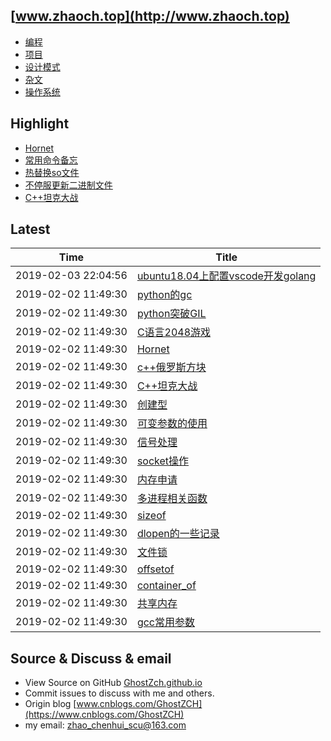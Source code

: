 ## [www.zhaoch.top](http://www.zhaoch.top)
+ [编程](编程)
+ [项目](项目)
+ [设计模式](设计模式)
+ [杂文](杂文)
+ [操作系统](操作系统)

## Highlight

+ [Hornet](项目/Hornet.md)
+ [常用命令备忘](操作系统/linux/常用命令备忘.md)
+ [热替换so文件](操作系统/linux/热替换so文件.md)
+ [不停服更新二进制文件](操作系统/linux/不停服更新二进制文件.md)
+ [C++坦克大战](项目/C++坦克大战.md)

## Latest 

|Time|Title|
|--|--|
|2019-02-03 22:04:56|[ubuntu18.04上配置vscode开发golang](编程/go/ubuntu18.04上配置vscode开发golang.md)|
|2019-02-02 11:49:30|[python的gc](编程/python/python的gc.md)|
|2019-02-02 11:49:30|[python突破GIL](编程/python/python突破GIL.md)|
|2019-02-02 11:49:30|[C语言2048游戏](项目/C语言2048游戏.md)|
|2019-02-02 11:49:30|[Hornet](项目/Hornet.md)|
|2019-02-02 11:49:30|[c++俄罗斯方块](项目/c++俄罗斯方块.md)|
|2019-02-02 11:49:30|[C++坦克大战](项目/C++坦克大战.md)|
|2019-02-02 11:49:30|[创建型](设计模式/创建型.md)|
|2019-02-02 11:49:30|[可变参数的使用](编程/c_cpp/可变参数的使用.md)|
|2019-02-02 11:49:30|[信号处理](编程/c_cpp/信号处理.md)|
|2019-02-02 11:49:30|[socket操作](编程/c_cpp/socket操作.md)|
|2019-02-02 11:49:30|[内存申请](编程/c_cpp/内存申请.md)|
|2019-02-02 11:49:30|[多进程相关函数](编程/c_cpp/多进程相关函数.md)|
|2019-02-02 11:49:30|[sizeof](编程/c_cpp/sizeof.md)|
|2019-02-02 11:49:30|[dlopen的一些记录](编程/c_cpp/dlopen的一些记录.md)|
|2019-02-02 11:49:30|[文件锁](编程/c_cpp/文件锁.md)|
|2019-02-02 11:49:30|[offsetof](编程/c_cpp/offsetof.md)|
|2019-02-02 11:49:30|[container_of](编程/c_cpp/container_of.md)|
|2019-02-02 11:49:30|[共享内存](编程/c_cpp/共享内存.md)|
|2019-02-02 11:49:30|[gcc常用参数](编程/c_cpp/gcc常用参数.md)|

## Source & Discuss & email

+ View Source on GitHub [GhostZch.github.io](https://github.com/GhostZCH/GhostZch.github.io/)
+ Commit issues to discuss with me and others.
+ Origin blog [www.cnblogs.com/GhostZCH](https://www.cnblogs.com/GhostZCH)
+ my email: zhao_chenhui_scu@163.com
